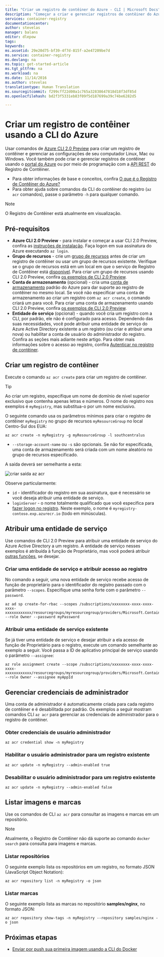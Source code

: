```yaml
---
title: "Criar um registro de contêiner do Azure - CLI | Microsoft Docs"
description: "Começar a criar e gerenciar registros de contêiner do Azure com o Azure CLI 2.0 Preview"
services: container-registry
documentationcenter: 
author: stevelas
manager: balans
editor: dlepow
tags: 
keywords: 
ms.assetid: 29e20d75-bf39-4f7d-815f-a2e47209be7d
ms.service: container-registry
ms.devlang: na
ms.topic: get-started-article
ms.tgt_pltfrm: na
ms.workload: na
ms.date: 11/14/2016
ms.author: stevelas
translationtype: Human Translation
ms.sourcegitcommit: f299cff22d00a1c765a32838647818d18f3df85d
ms.openlocfilehash: bd2f3f5331eb83f09f5d187699a39c74be6282d5

---
```

# <a name="create-a-container-registry-using-the-azure-cli"></a>Criar um registro de contêiner usando a CLI do Azure
Usar comandos de [Azure CLI 2.0 Preview](https://github.com/Azure/azure-cli) para criar um registro de contêiner e gerenciar as configurações de seu computador Linux, Mac ou Windows. Você também pode criar e gerenciar registros de contêiner usando o [portal do Azure](container-registry-get-started-portal.md) ou por meio de programação com a [API REST](https://go.microsoft.com/fwlink/p/?linkid=834376) do Registro de Contêiner.


* Para obter informações de base e conceitos, confira [O que é o Registro de Contêiner do Azure?](container-registry-intro.md)
* Para obter ajuda sobre comandos da CLI do contêiner do registro (`az acr` comandos), passe o parâmetro `-h` para qualquer comando.

> [!NOTE]
> O Registro de Contêiner está atualmente em visualização.
> 
> 

## <a name="prerequisites"></a>Pré-requisitos
* **Azure CLI 2.0 Preview** - para instalar e começar a usar CLI 2.0 Preview, confira as [instruções de instalação](https://github.com/Azure/azure-cli/blob/master/README.rst). Faça logon em sua assinatura do Azure executando `az login`.
* **Grupo de recursos** - crie um [grupo de recursos](../azure-resource-manager/resource-group-overview.md#resource-groups) antes de criar um registro de contêiner ou usar um grupo de recursos existente. Verifique se o grupo de recursos está em um local em que o serviço de Registro de Contêiner está [disponível](https://azure.microsoft.com/regions/services/). Para criar um grupo de recursos usando CLI 2.0 Preview, confira [os exemplos de CLI 2.0 Preview](https://github.com/Azure/azure-cli-samples/tree/master/arm). 
* **Conta de armazenamento** (opcional) - cria uma [conta de armazenamento](../storage/storage-introduction.md) padrão do Azure para dar suporte ao registro de contêiner no mesmo local. Se você não especificar uma conta de armazenamento ao criar um registro com `az acr create`, o comando criará um para você. Para criar uma conta de armazenamento usando CLI 2.0 Preview, confira [os exemplos de CLI 2.0 Preview](https://github.com/Azure/azure-cli-samples/tree/master/storage).
* **Entidade de serviço** (opcional) - quando você cria um registro com a CLI, por padrão, ele não é configurado para acesso. Dependendo das suas necessidades, você pode atribuir uma entidade de serviço do Azure Active Directory existente a um registro (ou criar e atribuir uma nova) ou habilitar a conta de usuário do administrador do registro. Confira as seções mais adiante neste artigo. Para obter mais informações sobre o acesso ao registro, confira [Autenticar no registro de contêiner](container-registry-authentication.md). 

## <a name="create-a-container-registry"></a>Criar um registro de contêiner
Execute o comando `az acr create` para criar um registro de contêiner. 

> [!TIP]
> Ao criar um registro, especifique um nome de domínio de nível superior exclusivo que contenha apenas letras e números. O nome do registro nos exemplos é `myRegistry`, mas substitua-o por um nome exclusivo. 
> 
> 

O seguinte comando usa os parâmetros mínimos para criar o registro de contêiner `myRegistry` no grupo de recursos `myResourceGroup` no local Centro-Sul dos EUA:

```azurecli
az acr create -n myRegistry -g myResourceGroup -l southcentralus
```

* `--storage-account-name` ou `-s` são opcionais. Se não for especificada, uma conta de armazenamento será criada com um nome aleatório no grupo de recursos especificado.

A saída deverá ser semelhante a esta:

![criar saída az acr](./media/container-registry-get-started-azure-cli/acr_create.png)


Observe particularmente:

* `id` - identificador do registro em sua assinatura, que é necessário se você deseja atribuir uma entidade de serviço. 
* `loginServer` - o nome totalmente qualificado que você especifica para [fazer logon no registro](container-registry-authentication.md). Neste exemplo, o nome é `myregistry-contoso.exp.azurecr.io` (todo em minúsculas).

## <a name="assign-a-service-principal"></a>Atribuir uma entidade de serviço
Use comandos de CLI 2.0 Preview para atribuir uma entidade de serviço do Azure Active Directory a um registro. A entidade de serviço nesses exemplos é atribuída à função de Proprietário, mas você poderá atribuir [outras funções](../active-directory/role-based-access-control-configure.md), se desejar.

### <a name="create-a-service-principal-and-assign-access-to-the-registry"></a>Criar uma entidade de serviço e atribuir acesso ao registro
No comando a seguir, uma nova entidade de serviço recebe acesso de função de proprietário para o identificador do registro passado com o parâmetro `--scopes`. Especifique uma senha forte com o parâmetro `--password`.

```azurecli
az ad sp create-for-rbac --scopes /subscriptions/xxxxxxxx-xxxx-xxxx-xxxx-xxxxxxxxxxxx/resourcegroups/myresourcegroup/providers/Microsoft.ContainerRegistry/registries/myregistry --role Owner --password myPassword
```



### <a name="assign-an-existing-service-principal"></a>Atribuir uma entidade de serviço existente
Se já tiver uma entidade de serviço e desejar atribuir a ela acesso de função de Proprietário para o registro, execute um comando semelhante ao exemplo a seguir. Você passa a ID de aplicativo principal de serviço usando o parâmetro `--assignee`:

```azurecli
az role assignment create --scope /subscriptions/xxxxxxxx-xxxx-xxxx-xxxx-xxxxxxxxxxxx/resourcegroups/myresourcegroup/providers/Microsoft.ContainerRegistry/registries/myregistry --role Owner --assignee myAppId
```



## <a name="manage-admin-credentials"></a>Gerenciar credenciais de administrador
Uma conta de administrador é automaticamente criada para cada registro de contêiner e é desabilitada por padrão. Os exemplos a seguir mostram comandos CLI `az acr` para gerenciar as credenciais de administrador para o registro de contêiner.

### <a name="obtain-admin-user-credentials"></a>Obter credenciais de usuário administrador
```azurecli
az acr credential show -n myRegistry
```

### <a name="enable-admin-user-for-an-existing-registry"></a>Habilitar o usuário administrador para um registro existente
```azurecli
az acr update -n myRegistry --admin-enabled true
```

### <a name="disable-admin-user-for-an-existing-registry"></a>Desabilitar o usuário administrador para um registro existente
```azurecli
az acr update -n myRegistry --admin-enabled false
```

## <a name="list-images-and-tags"></a>Listar imagens e marcas
Use os comandos de CLI `az acr` para consultar as imagens e marcas em um repositório. 

> [!NOTE]
> Atualmente, o Registro de Contêiner não dá suporte ao comando `docker search` para consulta para imagens e marcas.


### <a name="list-repositories"></a>Listar repositórios
O seguinte exemplo lista os repositórios em um registro, no formato JSON (JavaScript Object Notation):

```azurecli
az acr repository list -n myRegistry -o json
```

### <a name="list-tags"></a>Listar marcas
O seguinte exemplo lista as marcas no repositório **samples/nginx**, no formato JSON:

```azurecli
az acr repository show-tags -n myRegistry --repository samples/nginx -o json
```

## <a name="next-steps"></a>Próximas etapas
* [Enviar por push sua primeira imagem usando a CLI do Docker](container-registry-get-started-docker-cli.md)




<!--HONumber=Jan17_HO4-->


